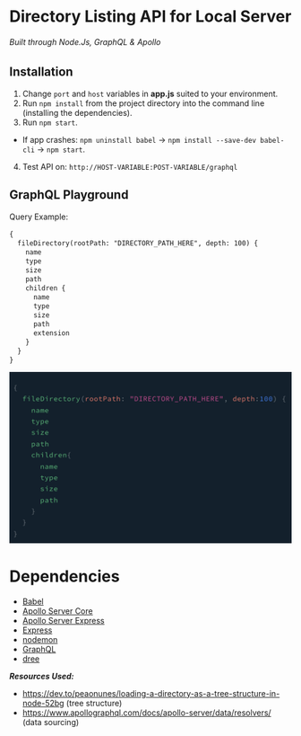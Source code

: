 # Directory Listing API for Local Server
###### Built through Node.Js, GraphQL & Apollo

## Installation
1. Change `port` and `host` variables in **app.js** suited to your environment.
2. Run `npm install` from the project directory into the command line (installing the dependencies).
3. Run `npm start`.
- If app crashes: `npm uninstall babel` -> `npm install --save-dev babel-cli` -> `npm start`.
4. Test API on: `http://HOST-VARIABLE:POST-VARIABLE/graphql`

## GraphQL Playground
Query Example:

```
{
  fileDirectory(rootPath: "DIRECTORY_PATH_HERE", depth: 100) {
    name
    type
    size
    path
    children {
      name
      type
      size
      path
      extension
    }
  }
}
```
![](/images/DirectoryApiQuery.png)

# Dependencies
- [Babel](https://babeljs.io/docs/en/)
- [Apollo Server Core](https://www.npmjs.com/package/apollo-server-core)
- [Apollo Server Express](https://www.npmjs.com/package/apollo-server-express)
- [Express](https://expressjs.com/en/4x/api.html)
- [nodemon](https://www.npmjs.com/package/nodemon)
- [GraphQL](https://graphql.org/code/#javascript)
- [dree](https://www.npmjs.com/package/dree)

_**Resources Used:**_

- https://dev.to/peaonunes/loading-a-directory-as-a-tree-structure-in-node-52bg (tree structure) 
- https://www.apollographql.com/docs/apollo-server/data/resolvers/ (data sourcing)
